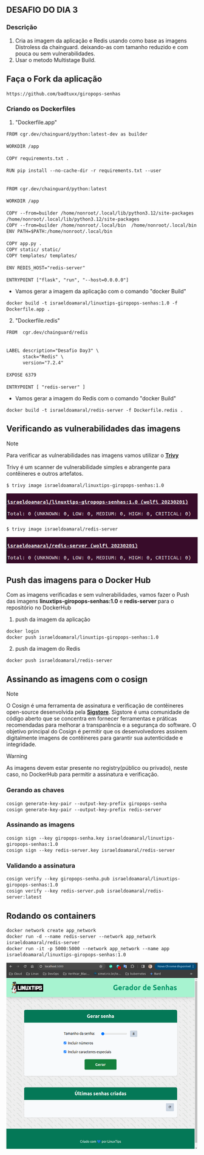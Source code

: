 ## DESAFIO DO DIA 3

### Descrição

1. Cria as imagem da aplicação e Redis usando como base as imagens Distroless da chainguard. deixando-as com tamanho reduzido e com pouca ou sem vulnerabilidades.  
2. Usar o metodo Multistage Build.  
  

## Faça o Fork da aplicação  
```
https://github.com/badtuxx/giropops-senhas
```

### Criando os Dockerfiles

1. "Dockerfile.app"
```
FROM cgr.dev/chainguard/python:latest-dev as builder

WORKDIR /app

COPY requirements.txt .

RUN pip install --no-cache-dir -r requirements.txt --user


FROM cgr.dev/chainguard/python:latest

WORKDIR /app

COPY --from=builder /home/nonroot/.local/lib/python3.12/site-packages /home/nonroot/.local/lib/python3.12/site-packages
COPY --from=builder /home/nonroot/.local/bin  /home/nonroot/.local/bin
ENV PATH=$PATH:/home/nonroot/.local/bin

COPY app.py .
COPY static/ static/
COPY templates/ templates/

ENV REDIS_HOST="redis-server"

ENTRYPOINT ["flask", "run", "--host=0.0.0.0"]
```  
- Vamos gerar a imagem da aplicação com o comando "docker Build"  

```
docker build -t israeldoamaral/linuxtips-giropops-senhas:1.0 -f Dockerfile.app .
```

2. "Dockerfile.redis"

```
FROM  cgr.dev/chainguard/redis 


LABEL description="Desafio Day3" \
      stack="Redis" \
      version="7.2.4"

EXPOSE 6379

ENTRYPOINT [ "redis-server" ]
```

- Vamos gerar a imagem do Redis com o comando "docker Build"  
```
docker build -t israeldoamaral/redis-server -f Dockerfile.redis .
```  

## Verificando as vulnerabilidades das imagens
> [!NOTE]
Para verificar as vulnerabilidades nas imagens vamos utilizar o [**Trivy**](https://aquasecurity.github.io/trivy/v0.18.3/)<p>
Trivy é um scanner de vulnerabilidade simples e abrangente para contêineres e outros artefatos.

```
$ trivy image israeldoamaral/linuxtips-giropops-senhas:1.0
```
![print](./prints/1.png)

```
$ trivy image israeldoamaral/redis-server
```
![print2](./prints/2.png)


## Push das imagens para o Docker Hub  
Com as imagens verificadas e sem vulnerabilidades, vamos fazer o Push das imagens **linuxtips-giropops-senhas:1.0** e **redis-server** para o repositório no DockerHub

1. push da imagem da aplicação  

```
docker login
docker push israeldoamaral/linuxtips-giropops-senhas:1.0
```  

2. push da imagem do Redis  

```
docker push israeldoamaral/redis-server
```  

## Assinando as imagens com o cosign
> [!NOTE]
O Cosign é uma ferramenta de assinatura e verificação de contêineres open-source desenvolvida pela [**Sigstore**](https://docs.sigstore.dev/). Sigstore é uma comunidade de código aberto que se concentra em fornecer ferramentas e práticas recomendadas para melhorar a transparência e a segurança do software. O objetivo principal do Cosign é permitir que os desenvolvedores assinem digitalmente imagens de contêineres para garantir sua autenticidade e integridade.

> [!WARNING]
As imagens devem estar presente no registry(público ou privado), neste caso, no DockerHub para permitir a assinatura e verificação.

### Gerando as chaves
```
cosign generate-key-pair --output-key-prefix giropops-senha
cosign generate-key-pair --output-key-prefix redis-server
```
### Assinando as imagens
```
cosign sign --key giropops-senha.key israeldoamaral/linuxtips-giropops-senhas:1.0 
cosign sign --key redis-server.key israeldoamaral/redis-server
```
### Validando a assinatura
```
cosign verify --key giropops-senha.pub israeldoamaral/linuxtips-giropops-senhas:1.0
cosign verify --key redis-server.pub israeldoamaral/redis-server:latest
```

## Rodando os containers  

```
docker network create app_network  
docker run -d --name redis-server --network app_network israeldoamaral/redis-server  
docker run -it -p 5000:5000 --network app_network --name app israeldoamaral/linuxtips-giropops-senhas:1.0
```

![print0](./prints/0.png)